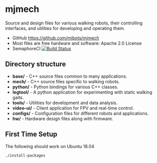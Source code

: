 mjmech
======

Source and design files for various walking robots, their controlling
interfaces, and utilities for developing and operating them.

* GitHub https://github.com/mjbots/mjmech
* Most files are free hardware and software: Apache 2.0 License
* SemaphoreCI [![Build Status](https://semaphoreci.com/api/v1/projects/0a934ef2-b8f1-47d6-b1f2-1a68a4cf3982/540242/badge.svg)](https://semaphoreci.com/jpieper/mjmech)

Directory structure
-------------------

* **base/** - C++ source files common to many applications.
* **mech/** - C++ source files specific to walking robots.
* **python/** - Python bindings for various C++ classes.
* **legtool/** - A python application for experimenting with static
  walking gaits.
* **tools/** - Utilities for development and data analysis.
* **video-ui/** - Client application for FPV and real-time control.
* **configs/** - Configuration files for different robots and applications.
* **hw/** - Hardware design files along with firmware.


First Time Setup
----------------

The following should work on Ubuntu 18.04

```
./install-packages
```
